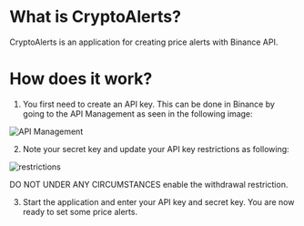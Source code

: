 # What is CryptoAlerts?

CryptoAlerts is an application for creating price alerts with Binance API.

# How does it work?

1. You first need to create an API key. This can be done in Binance by going to the API Management as seen in the following image:

![API Management](https://github.com/LePython/CryptoAlerts/blob/master/Images/accapi.png)

2. Note your secret key and update your API key restrictions as following:

![restrictions](https://github.com/LePython/CryptoAlerts/blob/master/Images/restrictions.png)

DO NOT UNDER ANY CIRCUMSTANCES enable the withdrawal restriction.

3. Start the application and enter your API key and secret key. You are now ready to set some price alerts.

